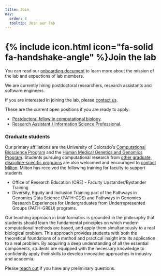 ```yaml
---
title: Join
nav:
  order: 4
  tooltip: Join our lab
---
```


# {% include icon.html icon="fa-solid fa-handshake-angle" %}Join the lab

You can read our [onboarding document](https://github.com/pivlab/onboarding/blob/main/onboarding.md) to learn more about the mission of the lab and expections of lab members.

We are currently hiring postdoctoral researchers, research assistants and software engineers.

If you are interested in joining the lab, please [contact us](/contact).

These are the current open positions if you are ready to apply:

* [Postdoctoral fellow in computational biology](https://cu.taleo.net/careersection/2/jobdetail.ftl?job=30387&lang=en).
* [Research Assistant / Information Science Professional](https://cu.taleo.net/careersection/2/jobdetail.ftl?job=31956&lang=en).


### Graduate students

Our primary affiliations are the University of Colorado's [Computational Bioscience Program](https://www.cuanschutz.edu/graduate-programs/computational-bioscience/home) and the [Human Medical Genetics and Genomics Program](https://www.cuanschutz.edu/graduate-programs/human-medical-genetics-and-genomics/home).
Students pursuing computational research from [other graduate, discipline-specific programs](https://www.cuanschutz.edu/graduate-programs) are also welcomed and encouraged to [contact Milton](/contact).
Milton has received the following training for faculty to support students:
* Office of Research Education (ORE) - Faculty Upstander/Bystander Training
* Diversity, Equity and Inclusion Training part of the Pathways in Genomics Data Science (PATH-GDS) and Pathways in Genomics Research Experiences for Undergraduates from Underrepresented Groups (PATH-GREU) programs.

Our teaching approach in bioinformatics is grounded in the philosophy that students should learn the fundamental principles on which modern computational methods are based, and apply them simultaneously to a real biological problem.
This approach provides students with both the theoretical foundations of a method and practical insight into its application to a real problem.
By acquiring a deep understanding of all the essential components, students are equipped with the necessary knowledge to confidently apply their skills to develop innovative approaches in industry and academia.

Please [reach out](/contact) if you have any preliminary questions.
